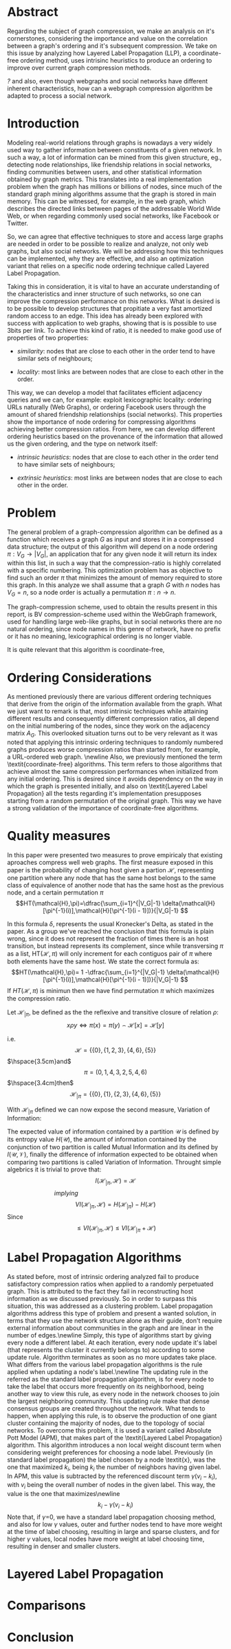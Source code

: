 # Abstract

Regarding the subject of graph compression, we make an analysis on it's
cornerstones, considering the importance and value on the correlation between a
graph's ordering and it's subsequent compression. We take on this issue by
analyzing how Layered Label Propagation (LLP), a coordinate-free ordering
method, uses intrisinc heuristics to produce an ordering to improve over current
graph compression methods.

*?* and also, even though webgraphs and social networks have different inherent
characteristics, how can a webgraph compression algorithm be adapted to process
a social network.

# Introduction

Modeling real-world relations through graphs is nowadays a very widely used way
to gather information between constituents of a given network. 
In such a way, a lot of information can be mined from this given structure, eg.,
detecting node relationships, like friendship relations in social networks,
finding communities between users, and other statistical information obtained by
graph metrics.
This translates into a real implementation problem when the graph has millions
or billions of nodes, since much of the standard graph mining algorithms assume
that the graph is stored in main memory.
This can be witnessed, for example, in the web graph, which describes the
directed links between pages of the addressable World Wide Web, or when
regarding commonly used social networks, like Facebook or Twitter.

<!-- Bullshit Paragraph -->
So, we can agree that effective techniques to store and access large graphs are
needed in order to be possible to realize and analyze, not only web graphs, but
also social networks. We will be addressing how this techniques can be
implemented, why they are effective, and also an optimization variant that
relies on a specific node ordering technique called Layered Label Propagation.


<!-- I guess what we need to say here is that we're looking for intrisinc -->
<!-- characteristics instead of extrinsic ones. -->
<!-- Also, that the objective is a compressed data structure for immutable graphs -->
<!-- that provides fast edge access and does not need to be decompressed. -->

Taking this in consideration, it is vital to have an accurate understanding of
the characteristics and inner structure of such networks, so one can improve the
compression performance on this networks. 
What is desired is to be possible to develop structures that propitiate a very
fast amortized random access to an edge.
This idea has already been explored with success with application to web graphs,
showing that is is possible to use 3bits per link.
To achieve this kind of ratio, it is needed to make good use of properties of
two properties:

- *similarity*: nodes that are close to each other in the order tend to have
similar sets of neighbours;

- *locality*: most links are between nodes that are close to each other in the
order.

<!-- Bullshit Paragraph -->
This way, we can develop a model that facilitates efficient adjacency queries
and we can, for example: exploit lexicographic locality: ordering URLs naturally
(Web Graphs), or ordering Facebook users through the amount of shared friendship
relationships (social networks). This properties show the importance of node
ordering for compressing algorithms achieving better compression ratios. From
here, we can develop different ordering heuristics based on the provenance of
the information that allowed us the given ordering, and the type on network
itself:

<!-- What were they thinking? Probably forgot about this here. -->
- *intrinsic heuristics*: nodes that are close to each other in the order tend
to have similar sets of neighbours;

- *extrinsic heuristics*: most links are between nodes that are close to each
other in the order.

# Problem

The general problem of a graph-compression algorithm can be defined as a
function which receives a graph $G$ as input and stores it in a compressed data
structure; the output of this algorithm will depend on a node ordering
$\pi : V_G \rightarrow |V_G|$, an application that for any given node it will
return its index within this list, in such a way that the compression-ratio is
highly correlated with a specific numbering. This optimization problem has as
objective to find such an order $\pi$ that minimizes the amount of memory
required to store this graph. In this analyze we shall assume that a graph $G$
with $n$ nodes has $V_G = n$, so a node order is actually a permutation $\pi : n
\rightarrow n$.

<!-- is this english? -->
The graph-compression scheme, used to obtain the results present in this report,
is BV compression-scheme used within the WebGraph framework, used for handling
large web-like graphs, but in social networks there are no natural ordering,
since node names in this genre of network, have no prefix or it has no meaning,
lexicographical ordering is no longer viable.

<!-- incomplete -->
It is quite relevant that this algorithm is coordinate-free,

# Ordering Considerations

As mentioned previously there are various different ordering techniques that
derive from the origin of the information available from the graph. What we just
want to remark is that, most intrinsic techniques while attaining different
results and consequently different compression ratios, all depend on the initial
numbering of the nodes, since they work on the adjacency matrix $A_G$. This
overlooked situation turns out to be very relevant as it was noted that applying
this intrinsic ordering techniques to randomly numbered graphs produces worse
compression ratios than started from, for example, a URL-ordered web graph.
\newline Also, we previously mentioned the term \textit{coordinate-free}
algorithms. This term refers to those algorithms that achieve almost the same
compression performances when initialized from any initial ordering. This is
desired since it avoids dependency on the way in which the graph is presented
initially, and also on \textit{Layered Label Propagation} all the tests
regarding it's implementation presupposes starting from a random permutation of
the original graph. This way we have a strong validation of the importance of
coordinate-free algorithms.

# Quality measures

In this paper were presented two measures to prove empiricaly that existing
aproaches compress well web graphs. The first measure exposed in this paper is
the probability of changing host given a partion $\mathcal{H}$, representing one
partition where any node that has the same host belongs to the same class of
equivalence of another node that has the same host as the previous node, and a
certain permutation $\pi$ $$HT(\mathcal{H},\pi)=\dfrac{\sum_{i=1}^{|V_G|-1}
\delta(\mathcal{H}[\pi^{-1}(i)],\mathcal{H}[\pi^{-1}(i - 1)])}{|V_G|-1} $$

In this formula $\delta$, represents the usual Kronecker's Delta, as stated in
the paper. As a group we've reached the conclusion that this formula is plain
wrong, since it does not represent the fraction of times there is an host
transition, but instead represents its complement, since while transversing
$\pi$ as a list, HT($\mathcal{H},\pi$) will only increment for each contiguos
pair of $\pi$ where both elements have the same host. We state the correct
formula as: $$HT(\mathcal{H},\pi)= 1 -\dfrac{\sum_{i=1}^{|V_G|-1}
\delta(\mathcal{H}[\pi^{-1}(i)],\mathcal{H}[\pi^{-1}(i - 1)])}{|V_G|-1} $$ If
$HT(\mathcal{H},\pi)$ is minimun then we have find permutation $\pi$ which
maximizes the compression ratio.

Let $\mathcal{H}_{|\pi}$, be defined as the the reflexive and transitive closure
of relation $\rho$:
$${x}\rho{y}\iff\pi({x})=\pi({y})\frown\mathcal{H}[{x}]=\mathcal{H}[{y}]$$

i.e. $$\mathcal{H} = \{\{0\},\{1,2,3\},\{4,6\},\{5\}\}$$ $\hspace{3.5cm}and$
$$\pi = (0,1,4,3,2,5,4,6)$$ $\hspace{3.4cm}then$
$$\mathcal{H}_{|\pi}=\{\{0\},\{1\},\{2,3\},\{4,6\},\{5\}\} $$

With $\mathcal{H}_{|\pi}$ defined we can now expose the second measure,
Variation of Information:

The expected value of information contained by a partition $\mathcal{U}$ is
defined by its entropy value $H(\mathcal{U})$, the amount of information
contained by the conjunction of two partition is called Mutual Information and
its defined by $I(\mathcal{U},\mathcal{V})$, finally the difference of
information expected to be obtained when comparing two partitions is called
Variation of Information. Throught simple algebrics it is trivial to prove that:
$$I(\mathcal{H}_{|\pi},\mathcal{H})=\mathcal{H}$$ $\hspace{3cm}implying$
$$VI(\mathcal{H}_{|\pi},\mathcal{H})=H(\mathcal{H}_{|\pi})-H(\mathcal{H})$$
Since $$ \leq VI(\mathcal{H}_{|\pi},\mathcal{H})\leq VI(\mathcal{H}_{|\pi} +
\mathcal{H}) $$

# Label Propagation Algorithms

As stated before, most of intrinsic ordering analyzed fail to produce
satisfactory compression ratios when applied to a randomly perpetuated graph.
This is attributed to the fact they fail in reconstructing host information as
we discussed previously. So in order to surpass this situation, this was
addressed as a clustering problem. Label propagation algorithms address this
type of problem and present a wanted solution, in terms that they use the
network structure alone as their guide, don't require external information about
communities in the graph and are linear in the number of edges.\newline Simply,
this type of algorithms start by giving every node a different label. At each
iteration, every node update it's label (that represents the cluster it
currently belongs to) according to some update rule. Algorithm terminates as
soon as no more updates take place. What differs from the various label
propagation algorithms is the rule applied when updating a node's label.\newline
The updating rule in the referred as the standard label propagation algorithm,
is for every node to take the label that occurs more frequently on its
neighborhood, being another way to view this rule, as every node in the network
chooses to join the largest neighboring community. This updating rule make that
dense consensus groups are created throughout the network. What tends to happen,
when applying this rule, is to observe the production of one giant cluster
containing the majority of nodes, due to the topology of social networks. To
overcome this problem, it is used a variant called Absolute Pott Model (APM),
that makes part of the \textit{Layered Label Propagation} algorithm. This
algorithm introduces a non local weight discount term when considering weight
preferences for choosing a node label. Previously (in standard label
propagation) the label chosen by a node \textit{x}, was the one that maximized
$k_i$, being $k_i$ the number of neighbors having given label. In APM, this
value is subtracted by the referenced discount term $\gamma (v_i - k_i)$, with
$v_i$ being the overall number of nodes in the given label. This way, the value
is the one that maximizes\newline $$k_i - \gamma (v_i - k_i)$$ Note that, if
$\gamma$=0, we have a standard label propagation choosing method, and also for
low $\gamma$ values, outer and further nodes tend to have more weight at the
time of label choosing, resulting in large and sparse clusters, and for higher
$\gamma$ values, local nodes have more weight at label choosing time, resulting
in denser and smaller clusters.

# Layered Label Propagation

# Comparisons

# Conclusion

